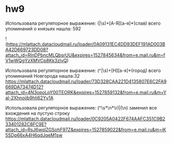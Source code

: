 # hw9
Использовала регуляторное выражение:
(|\s)+[А-Я][а-я]*(слав)
всего упоминаний о князьях нашла: 592

!(https://mlattach.datacloudmail.ru/loader/0A09131EC4DD93DEF191AD003BA42D669723DD08?attach_id=RInDPbncMLQbsrUU&expires=1527845634&from=e.mail.ru&m=fV1wWQgYzXMVCp8Kk3zlvQ)

Использовала регуляторное выражение:
(^|\s)+[Н][а-я]*(город)
всего упоминаний Новгорода нашла:32
https://mlattach.datacloudmail.ru/loader/73D328CAA221D4135807E6C2FA9669DA73474D12?attach_id=4N3opoLpY00TEORK&expires=1527859132&from=e.mail.ru&m=Yal-2Xhnoiib9hIi62Yv1A

Использовала регуляторное выражение:
(^\s*\n*\r)|(\n)
заменил все вхождения на пустую строку
https://mlattach.datacloudmail.ru/loader/0C9205A0422F674AAFC351C9B233401282C8FC9E?attach_id=RsJ6wqlZGSohF97Z&expires=1527859022&from=e.mail.ru&m=iK5SDp66xA4H6qdJqeM1sw



